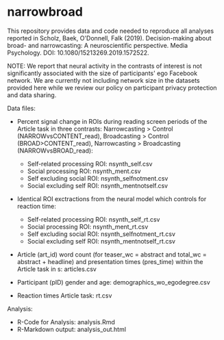 # narrowbroad
This repository provides data and code needed to reproduce all analyses reported in Scholz, Baek, O'Donnell, Falk (2019). Decision-making about broad- and narrowcasting: A neuroscientific perspective. Media Psychology. DOI: 10.1080/15213269.2019.1572522.

NOTE: We report that neural activity in the contrasts of interest is not significantly associated with the size of participants' ego Facebook network. We are currently not including network size in the datasets provided here while we review our policy on participant privacy protection and data sharing. 

Data files:

- Percent signal change in ROIs during reading screen periods of the Article task in three contrasts: Narrowcasting > Control (NARROWvsCONTENT_read), Broadcasting > Control (BROAD>CONTENT_read), Narrowcasting > Broadcasting (NARROWvsBROAD_read):
  - Self-related processing ROI: nsynth_self.csv
  - Social processing ROI: nsynth_ment.csv
  - Self excluding social ROI: nsynth_selfnotment.csv
  - Social excluding self ROI: nsynth_mentnotself.csv
  
- Identical ROI exctractions from the neural model which controls for reaction time:
  - Self-related processing ROI: nsynth_self_rt.csv
  - Social processing ROI: nsynth_ment_rt.csv
  - Self excluding social ROI: nsynth_selfnotment_rt.csv
  - Social excluding self ROI: nsynth_mentnotself_rt.csv
  
- Article (art_id) word count (for teaser_wc = abstract and total_wc = abstract + headline) and presentation times (pres_time) within the Article task in s: articles.csv
- Participant (pID) gender and age: demographics_wo_egodegree.csv
- Reaction times Article task: rt.csv

Analysis:
- R-Code for Analysis: analysis.Rmd
- R-Markdown output: analysis_out.html
